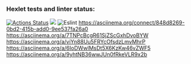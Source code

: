### Hexlet tests and linter status:
[![Actions Status](https://github.com/Ultras-sur/backend-project-lvl1/workflows/hexlet-check/badge.svg)](https://github.com/Ultras-sur/backend-project-lvl1/actions)
<a href="https://codeclimate.com/github/codeclimate/codeclimate/maintainability"><img src="https://api.codeclimate.com/v1/badges/a99a88d28ad37a79dbf6/maintainability" /></a>
![Eslint](https://github.com/Ultras-sur/backend-project-lvl1/workflows/Eslint/badge.svg)
https://asciinema.org/connect/848d8269-0bd2-415b-add0-9ee537fa26a0
https://asciinema.org/a/7TNPcBcgR61SjZScGxhDvoBYW
https://asciinema.org/a/viYn88Uu5FRYcOfsdzLmvMhrP
https://asciinema.org/a/6IoDWwlMsDt5X6KzKw46vZWF5
https://asciinema.org/a/9yhtNB36wwJUn0fRkeVLR9x2b